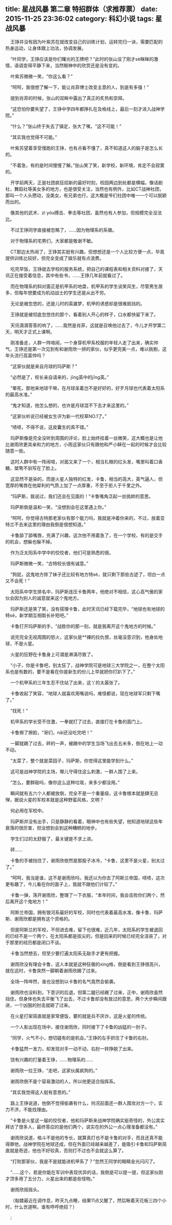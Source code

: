 title: 星战风暴 第二章 特招群体（求推荐票）
date: 2015-11-25 23:36:02
category: 科幻小说
tags: 星战风暴
---
&nbsp;&nbsp;&nbsp;&nbsp;王铮并没有因为叶紫苏在就改变自己的训练计划，运转完归一诀，需要匹配的热身运动，让身体跟上功法，协调发展。

&nbsp;&nbsp;&nbsp;&nbsp;“叶同学，王铮应该是你们曙光的王牌吧？”此时的张山没了刚才sè眯眯的激情，语调变得平静下来，当然眼神中的欣赏还是没有变的。

&nbsp;&nbsp;&nbsp;&nbsp;叶紫苏微微一笑，“你这么看？”

&nbsp;&nbsp;&nbsp;&nbsp;“呵呵，我很想了解一下，能让肖菲博士改变主意的人，到底有多强！”

&nbsp;&nbsp;&nbsp;&nbsp;提到肖菲的时候，张山的双眸中露出了真正的炙热和崇拜。

&nbsp;&nbsp;&nbsp;&nbsp;“这恐怕你要失望了，王铮中学四年都挣扎在及格线上，最后一刻才进入战神学院。”

&nbsp;&nbsp;&nbsp;&nbsp;“什么？”张山终于失去了镇定，张大了嘴，“这不可能！”

&nbsp;&nbsp;&nbsp;&nbsp;“其实我也觉得不可能。”

&nbsp;&nbsp;&nbsp;&nbsp;叶紫苏望着享受慢跑的王铮，也有点看不懂了，真不知道这人的脑子是怎么长的。

&nbsp;&nbsp;&nbsp;&nbsp;“不着急，有的是时间慢慢了解。”张山笑了笑，新学校，新环境，肯定不会寂寞的。

&nbsp;&nbsp;&nbsp;&nbsp;开学前两天，正是社团疯狂招新的最好时刻，校园两边到处都是横幅，像话剧社，舞蹈社等美女多的地方，也是很受关注，当然也有例外，比如CT战神社团，那叫一个人头攒动，没美女，有兄弟也行，这大概是爷们社团中唯一一个可以脱颖而出的。

&nbsp;&nbsp;&nbsp;&nbsp;像其他的武术、zì yóu搏击、拳击等社团，虽然也有人参加，但规模完全没法比。

&nbsp;&nbsp;&nbsp;&nbsp;不过王铮同学直接被忽略了，……因为物理系的系徽。

&nbsp;&nbsp;&nbsp;&nbsp;对于物理系的宅男们，大家都是敬谢不敏。

&nbsp;&nbsp;&nbsp;&nbsp;CT那边太热闹了，王铮其实挺有兴趣，但想想还是一个人比较方便一点，毕竟提供训练比较好，但完全变成了娱乐就有点浪费。

&nbsp;&nbsp;&nbsp;&nbsp;吃完早饭，王铮就去学校的服务系统，把自己的课程表和相关资料对接了，天讯正在接受着信息，其中有些书，……王铮几年前就看过了。

&nbsp;&nbsp;&nbsp;&nbsp;而在物理系的斜对面正是机甲系的地盘，机甲系的学生谈笑风生，尽管男生居多，但每年想要成为机动战士的学生还是从出不穷。

&nbsp;&nbsp;&nbsp;&nbsp;无论是被忽悠的，还是儿时的英雄梦，机甲的诱惑却是很难抵挡的。

&nbsp;&nbsp;&nbsp;&nbsp;王铮就是被彻底忽悠住的那个，看着别人开心的样子，口水都快留下来了。

&nbsp;&nbsp;&nbsp;&nbsp;天讯滴滴答答的响了，……竟然是肖菲，这就是召唤他过去了，今儿才开学第二天，明天才正式上课啊。

&nbsp;&nbsp;&nbsp;&nbsp;刚准备走，人群一阵喧闹，一个身穿机甲系校服的年轻人走了出来，确实帅气，王铮还是第一次见到有和谢雨欣一拼的家伙，似乎更完美一点，难以挑剔，这年头流行高富帅吗？

&nbsp;&nbsp;&nbsp;&nbsp;“这家伙就是来自月球的玛萨斯？”

&nbsp;&nbsp;&nbsp;&nbsp;“必然是了，校长亲自请来的，jīng英中的jīng英。”

&nbsp;&nbsp;&nbsp;&nbsp;“晕死，那他来地球干嘛，在月球呆着岂不是好好的，好歹月球也代表着太阳系的最高水准。”

&nbsp;&nbsp;&nbsp;&nbsp;“鬼才知道，他怎么想的，也许是月球混不下去才来这里的。”

&nbsp;&nbsp;&nbsp;&nbsp;“这家伙听说已经被女生评为新一代校草NO.1了。”

&nbsp;&nbsp;&nbsp;&nbsp;“啧啧，不得不说，这皮囊生的真不错。”

&nbsp;&nbsp;&nbsp;&nbsp;玛萨斯像是完全没听到周围的评论，脸上始终挂着一丝微笑，这大概也是让他比谢雨欣更具亲和力的地方，小雨这家伙只有跟他和严小稣在一起的时候才会比较随意一些。

&nbsp;&nbsp;&nbsp;&nbsp;这时人群中有一阵闹喧，对面又来了一个，相当扎眼的红头发，嘴里叫着口香糖，桀骜不驯写在了脸上。

&nbsp;&nbsp;&nbsp;&nbsp;这显然不是染的，而是火星人独特的红发，卡鲁，相当的高大，英气逼人，但宽厚的嘴唇在他犀利的气质上加了一点厚重，不至于拒人于千里之外。

&nbsp;&nbsp;&nbsp;&nbsp;“玛萨斯，我说过，我们还会在见面的！”卡鲁嘴角泛起一丝挑衅的意思。

&nbsp;&nbsp;&nbsp;&nbsp;玛萨斯倒是温和一笑，“没想到会在这里遇上你。”

&nbsp;&nbsp;&nbsp;&nbsp;“呵呵，你觉得古特那老家伙有那个能力吗，我就是冲着你来的，不过，放着亚特兰不去来这里的理由我倒是很想知道。”

&nbsp;&nbsp;&nbsp;&nbsp;卡鲁舔了舔嘴唇，充满了兴趣，这次他不用着急了，在一个学校，有的是交手的机会，想躲也躲不掉。

&nbsp;&nbsp;&nbsp;&nbsp;作为泛太阳系中学中的佼佼者，他们可是熟悉的很。

&nbsp;&nbsp;&nbsp;&nbsp;玛萨斯微微一笑，“古特校长很有诚意。”

&nbsp;&nbsp;&nbsp;&nbsp;“狗屁，这鬼地方除了妹子还比较有地方特sè，就只剩下那些古迹了，坦白一点又不会死！”

&nbsp;&nbsp;&nbsp;&nbsp;太阳系中学生排名中，玛萨斯连压卡鲁两年，他绝对不相信，这心高气傲的家伙会因为别人的诚意就来这个鬼地方。

&nbsp;&nbsp;&nbsp;&nbsp;玛萨斯还是笑了笑，没有搭理卡鲁，此时天讯已经下载完毕，“地球也有地球的特sè，新学期互相取长补短吧。”

&nbsp;&nbsp;&nbsp;&nbsp;卡鲁打开玛萨斯的手，“战胜你的那一刻，就是我离开这个鬼地方的时候。”

&nbsp;&nbsp;&nbsp;&nbsp;说完完全无视周围的怒火，这家伙是**裸的拉仇恨，丝毫没意识到，他身处地球，不是火星。

&nbsp;&nbsp;&nbsp;&nbsp;火星的狂野在卡鲁身上可谓是淋漓尽致了。

&nbsp;&nbsp;&nbsp;&nbsp;“小子，你是卡鲁吧，别太狂了，战神学院可是地球三大学院之一，在整个太阳系也是有数的，要不是看在你是新生的份儿上早就把你打趴下了。”

&nbsp;&nbsp;&nbsp;&nbsp;一个机甲系的三年生忍不住站了出来，这丫的太嚣张了。

&nbsp;&nbsp;&nbsp;&nbsp;卡鲁收起了笑容，“地球人就喜欢用嘴说吗，难怪都说，现在地球军只剩下嘴了。”

&nbsp;&nbsp;&nbsp;&nbsp;“找死！”

&nbsp;&nbsp;&nbsp;&nbsp;机甲系的学长受不住激，一拳就打了过去，直接打在卡鲁的面门上。

&nbsp;&nbsp;&nbsp;&nbsp;卡鲁擦了擦脸，“哥们，nǎi还没吃完吧！”

&nbsp;&nbsp;&nbsp;&nbsp;一脚就踢了过去，砰的一声，被踢中的学生当场飞出去五米多，倒在地上一动不动。

&nbsp;&nbsp;&nbsp;&nbsp;“太菜了，整个就是菜园子，玛萨斯，你觉得这里能学到什么。”

&nbsp;&nbsp;&nbsp;&nbsp;这可是战神学院的主场，哪儿守得住这么刺激，一群人围了上来。

&nbsp;&nbsp;&nbsp;&nbsp;“怎么，要群殴吗，像你这么这种垃圾，来多少都没用。”

&nbsp;&nbsp;&nbsp;&nbsp;瞬间就有五六个人都被放倒，完全不是一个重量级，这卡鲁根本就是肆无忌惮，据说火星的军校本就是这种野蛮风格，文明？

&nbsp;&nbsp;&nbsp;&nbsp;何必用在军校中。

&nbsp;&nbsp;&nbsp;&nbsp;玛萨斯并没有出手，只是静静的看着，眼神中也有些失望，他知道地球这些年衰落的很厉害，但没想到会到这种糟糕的地步。

&nbsp;&nbsp;&nbsp;&nbsp;学生们过的太舒服了，最关键是不求上进。

&nbsp;&nbsp;&nbsp;&nbsp;砰……

&nbsp;&nbsp;&nbsp;&nbsp;卡鲁的手被挡住了，谢雨欣依然是那股子冰冷，“卡鲁，这里不是火星，别太过了。”

&nbsp;&nbsp;&nbsp;&nbsp;“呵呵，我当是谁，这不是谢雨欣吗，我还以为你去了阿斯兰帝国，啧啧，这次更有趣了，今儿看在你的面子上，我就不跟他们计较了。”

&nbsp;&nbsp;&nbsp;&nbsp;卡鲁一弹，荡开谢雨欣，整理了一下衣服，“本年时间，我会击败你们两个，然后离开这个鬼地方！”

&nbsp;&nbsp;&nbsp;&nbsp;阿斯兰帝国，拥有银河系最好的军校，同时也代表着最高水准，像卡鲁、玛萨斯、谢雨欣都是拥有这个资格的。

&nbsp;&nbsp;&nbsp;&nbsp;但是阿斯兰的军校，不但进去难，留下也很难，近几年，太阳系的学生被退回的已经不是一个两个，在太阳系都是拔尖的，但是回来的时候已经完全沮丧了，对于那里的经历都是闭口不谈。

&nbsp;&nbsp;&nbsp;&nbsp;卡鲁当然想去，但至少要打遍太阳系无敌手才更有把握。

&nbsp;&nbsp;&nbsp;&nbsp;谢雨欣没有理会卡鲁，这人本就是这种狂傲的xìng格，倒是看到王铮很高兴，就在这时，卡鲁突然一脚朝着谢雨欣踢了过来。

&nbsp;&nbsp;&nbsp;&nbsp;全场一阵哗然，谁也没想到以卡鲁的名气竟然会偷袭。

&nbsp;&nbsp;&nbsp;&nbsp;谢雨欣也没料到，下意识的后退，但第二腿已经踢了过来，正中，谢雨欣虽然挡住，但身体也失去平衡飞了出去，不过卡鲁却没有放过的意思，两个大步瞬间跟进，一个凶狠的肘击就砸了过来。

&nbsp;&nbsp;&nbsp;&nbsp;在火星打架简直就是家常便饭，要的就是兵不厌诈，这是火星的传统。

&nbsp;&nbsp;&nbsp;&nbsp;一个人影出现在场中，接住谢雨欣，同时接下了卡鲁的凶猛的一肘子。

&nbsp;&nbsp;&nbsp;&nbsp;“同学，火气不小，想切磋有的是机会。”王铮的左手抓住了卡鲁的右肘。

&nbsp;&nbsp;&nbsp;&nbsp;卡鲁猛然一发力，却发现对手一动不动，右肘一转挣脱了出来。

&nbsp;&nbsp;&nbsp;&nbsp;饶有兴趣的打量着王铮，……物理系的……

&nbsp;&nbsp;&nbsp;&nbsp;谢雨欣一拉王铮，“走吧，这家伙属疯狗的。”

&nbsp;&nbsp;&nbsp;&nbsp;谢雨欣倒不是个容易激动的人，所以他更适合指挥系。

&nbsp;&nbsp;&nbsp;&nbsp;“其实我觉得这人挺有意思的。”

&nbsp;&nbsp;&nbsp;&nbsp;路上王铮说道，他倒不觉得偷袭有什么，何况前面还一群人围攻对方一个，实力不济，不能找理由。

&nbsp;&nbsp;&nbsp;&nbsp;“卡鲁是火星这一届的佼佼者，他和玛萨斯来战神学院确实挺奇怪的，外公其实拜访了很多人，最终答应的是他们两个，说实在的外公一点心理准备都没有。”

&nbsp;&nbsp;&nbsp;&nbsp;谢雨欣说道，格斗不是他的专长，就算真打也不是卡鲁的对手，而且还真不能得罪他，战神学院在地球还成，但在外面已经越来越差了，能吸引卡鲁和玛萨斯简直就是奇迹，他也不好较真，否则打不过也不会就这么算了。

&nbsp;&nbsp;&nbsp;&nbsp;“打败那家伙，我是不是就能进机甲系了？”忽然王同学的眼睛金光闪闪了。

&nbsp;&nbsp;&nbsp;&nbsp;“……这个，若是你能在军训中表现优异的话，我倒是可以提一提，但这家伙刚才顶多用了五分力，火星出来的都是些怪物。”

&nbsp;&nbsp;&nbsp;&nbsp;谢雨欣摇摇头。

&nbsp;&nbsp;&nbsp;&nbsp;（骷髅最近在调作息，昨天九点睡，结果11点又醒了，然后瞅着天花板三四个小时，什么世道啊，谁有呼呼绝招？）

&nbsp;&nbsp;&nbsp;&nbsp;;